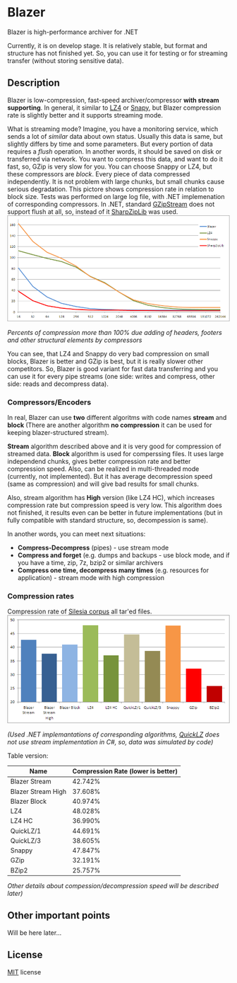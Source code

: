 # Blazer
Blazer is high-performance archiver for .NET

Currently, it is on develop stage. It is relatively stable, but format and structure has not finished yet. So, you can use it for testing or for streaming transfer (without storing sensitive data).

## Description

Blazer is low-compression, fast-speed archiver/compressor **with stream supporting**.
In general, it similar to [LZ4](http://www.lz4.org/) or [Snapy](http://google.github.io/snappy/), but Blazer compression rate is slightly better and it supports streaming mode.

What is streaming mode? Imagine, you have a monitoring service, which sends a lot of *similar* data about own status. Usually this data is same, but slightly differs by time and some parameters. But every portion of data requires a *flush* operation. In another words, it should be saved on disk or transferred via network.
You want to compress this data, and want to do it fast, so, GZip is very slow for you. You can choose Snappy or LZ4, but these compressors are *block*. Every piece of data compressed independently. It is not problem with large chunks, but small chunks cause serious degradation.
This pictore shows compression rate in relation to block size. Tests was performed on large log file, with .NET implemenation of corresponding compressors. In .NET, standard [GZipStream](https://msdn.microsoft.com/en-us/library/system.io.compression.gzipstream(v=vs.110).aspx) does not support flush at all, so, instead of it [SharpZipLib](https://icsharpcode.github.io/SharpZipLib/) was used.
![Block Size Chart](Doc/Images/chart_blocksize1.png)

*Percents of compression more than 100% due adding of headers, footers and other structural elements by compressors*

You can see, that LZ4 and Snappy do very bad compression on small blocks, Blazer is better and GZip is best, but it is really slower other competitors. So, Blazer is good variant for fast data transferring and you can use it for every pipe streams (one side: writes and compress, other side: reads and decompress data).

### Compressors/Encoders
In real, Blazer can use **two** different algoritms with code names **stream** and **block** (There are another algorithm **no compression** it can be used for keeping blazer-structured stream).

**Stream** algorithm described above and it is very good for compression of streamed data. 
**Block** algorithm is used for comperssing files. It uses large independend chunks, gives better compression rate and better compression speed. Also, can be realized in multi-threaded mode (currently, not implemented). But it has average decompression speed (same as compression) and will give bad results for small chunks.

Also, stream algorithm has **High** version (like LZ4 HC), which increases compression rate but compression speed is very low. This algorithm does not finished, it results even can be better in future implementations (but in fully compatible with standard structure, so, decompession is same).

In another words, you can meet next situations:

* **Compress-Decompress** (pipes) - use stream mode
* **Compress and forget** (e.g. dumps and backups - use block mode, and if you have a time, zip, 7z, bzip2 or similar archivers
* **Compress one time, decompress many times** (e.g. resources for application) - stream mode with high compression

### Compression rates

Compression rate of [Silesia corpus](http://sun.aei.polsl.pl/~sdeor/index.php?page=silesia) all tar'ed files.
![Block Size Chart](Doc/Images/chart_comprrate1.png)

*(Used .NET implemantations of corresponding algorithms, [QuickLZ](http://www.quicklz.com/) does not use stream implementation in C#, so, data was simulated by code)*

Table version:


Name                | Compression Rate (lower is better)
--------------------|--------
Blazer Stream       | 42.742%
Blazer Stream High  | 37.608%
Blazer Block        | 40.974%
LZ4                 | 48.028%
LZ4 HC              | 36.990%
QuickLZ/1           | 44.691%
QuickLZ/3           | 38.605%
Snappy              | 47.847%
GZip                | 32.191%
BZip2               | 25.757%

*Other details about compession/decompression speed will be described later)*

## Other important points

Will be here later...

## License

[MIT](https://github.com/force-net/blazer/blob/develop/LICENSE) license
